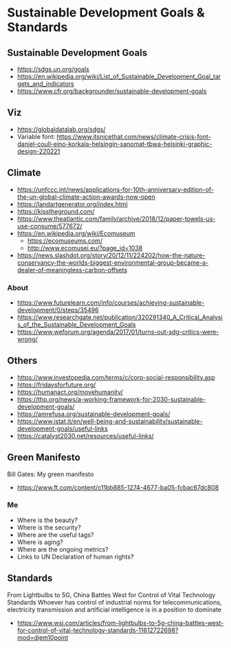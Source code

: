 # Sustainable Development Goals & Standards


## Sustainable Development Goals

* https://sdgs.un.org/goals
* https://en.wikipedia.org/wiki/List_of_Sustainable_Development_Goal_targets_and_indicators
* https://www.cfr.org/backgrounder/sustainable-development-goals

## Viz

* https://globaldatalab.org/sdgs/
* Variable font: https://www.itsnicethat.com/news/climate-crisis-font-daniel-coull-eino-korkala-helsingin-sanomat-tbwa-helsinki-graphic-design-220221


## Climate

* https://unfccc.int/news/applications-for-10th-anniversary-edition-of-the-un-global-climate-action-awards-now-open
* https://landartgenerator.org/index.html
* https://kisstheground.com/
* https://www.theatlantic.com/family/archive/2018/12/paper-towels-us-use-consume/577672/
* https://en.wikipedia.org/wiki/Ecomuseum
	* https://ecomuseums.com/
	* http://www.ecomusei.eu/?page_id=1038
* https://news.slashdot.org/story/20/12/11/224202/how-the-nature-conservancy-the-worlds-biggest-environmental-group-became-a-dealer-of-meaningless-carbon-offsets

### About

* https://www.futurelearn.com/info/courses/achieving-sustainable-development/0/steps/35496
* https://www.researchgate.net/publication/320291340_A_Critical_Analysis_of_the_Sustainable_Development_Goals
* https://www.weforum.org/agenda/2017/01/turns-out-sdg-critics-were-wrong/

## Others

* https://www.investopedia.com/terms/c/corp-social-responsibility.asp
* https://fridaysforfuture.org/
* https://humanact.org/movehumanity/
* https://thp.org/news/a-working-framework-for-2030-sustainable-development-goals/
* https://amrefusa.org/sustainable-development-goals/
* https://www.istat.it/en/well-being-and-sustainability/sustainable-development-goals/useful-links
* https://catalyst2030.net/resources/useful-links/




## Green Manifesto

Bill Gates: My green manifesto
* https://www.ft.com/content/c11bb885-1274-4677-ba05-fcbac67dc808

### Me

* Where is the beauty?
* Where is the security?
* Where are the useful tags?
* Where is aging?
* Where are the ongoing metrics?
* Links to UN Declaration of human rights?


## Standards

From Lightbulbs to 5G, China Battles West for Control of Vital Technology Standards
Whoever has control of industrial norms for telecommunications, electricity transmission and artificial intelligence is in a position to dominate
* https://www.wsj.com/articles/from-lightbulbs-to-5g-china-battles-west-for-control-of-vital-technology-standards-11612722698?mod=djem10point

